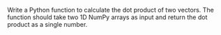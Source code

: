 Write a Python function to calculate the dot product of two vectors. The function should take two 1D NumPy arrays as input and return the dot product as a single number.
